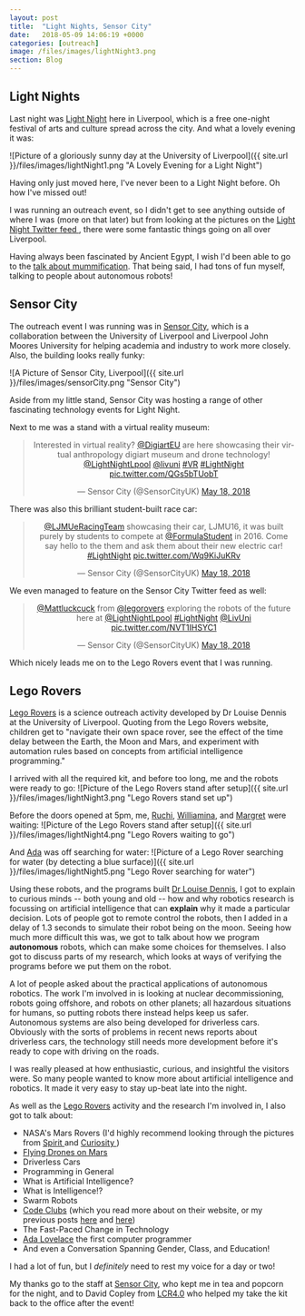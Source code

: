 ```yaml
---
layout: post
title:  "Light Nights, Sensor City"
date:   2018-05-09 14:06:19 +0000
categories: [outreach]
image: /files/images/lightNight3.png
section: Blog
---
```


## Light Nights

Last night was [Light Night](http://lightnightliverpool.co.uk/) here in Liverpool, which is a free one-night festival of arts and culture spread across the city. And what a lovely evening it was:

![Picture of a gloriously sunny day at the University of Liverpool]({{ site.url }}/files/images/lightNight1.png "A Lovely Evening for a Light Night")

Having only just moved here, I've never been to a Light Night before. Oh how I've missed out!

I was running an outreach event, so I didn't get to see anything outside of where I was (more on that later) but from looking at the pictures on the <a href="https://twitter.com/LightNightLpool">Light Night Twitter feed <i class="fa fa-twitter-square fa-1x"></i></a> , there were some fantastic things going on all over Liverpool.

Having always been fascinated by Ancient Egypt, I wish I'd been able to go to the [talk about mummification](https://twitter.com/LightNightLpool/status/997167400154955776). That being said, I had tons of fun myself, talking to people about autonomous robots!

## Sensor City

The outreach event I was running was in [Sensor City](http://www.sensorcity.co.uk/), which is a collaboration between the University of Liverpool and Liverpool John Moores University for helping academia and industry to work more closely. Also, the building looks really funky:

![A Picture of Sensor City, Liverpool]({{ site.url }}/files/images/sensorCity.png "Sensor City")

Aside from my little stand, Sensor City was hosting a range of other fascinating technology events for Light Night.

Next to me was a stand with a virtual reality museum:
<center><blockquote class="twitter-tweet" data-lang="en"><p lang="en" dir="ltr">Interested in virtual reality? <a href="https://twitter.com/DigiArtEU?ref_src=twsrc%5Etfw">@DigiartEU</a> are here showcasing their virtual anthropology digiart museum and drone technology! <a href="https://twitter.com/LightNightLpool?ref_src=twsrc%5Etfw">@LightNightLpool</a> <a href="https://twitter.com/LivUni?ref_src=twsrc%5Etfw">@livuni</a> <a href="https://twitter.com/hashtag/VR?src=hash&amp;ref_src=twsrc%5Etfw">#VR</a> <a href="https://twitter.com/hashtag/LightNight?src=hash&amp;ref_src=twsrc%5Etfw">#LightNight</a> <a href="https://t.co/QGs5bTUobT">pic.twitter.com/QGs5bTUobT</a></p>&mdash; Sensor City (@SensorCityUK) <a href="https://twitter.com/SensorCityUK/status/997523926212403201?ref_src=twsrc%5Etfw">May 18, 2018</a></blockquote>
<script async src="https://platform.twitter.com/widgets.js" charset="utf-8"></script></center>

There was also this brilliant student-built race car:
<center><blockquote class="twitter-tweet" data-lang="en"><p lang="en" dir="ltr"><a href="https://twitter.com/LJMUeRacingTeam?ref_src=twsrc%5Etfw">@LJMUeRacingTeam</a> showcasing their car, LJMU16, it was built purely by students to compete at <a href="https://twitter.com/FormulaStudent?ref_src=twsrc%5Etfw">@FormulaStudent</a> in 2016.  Come say hello to the them and ask them about their new electric car! <a href="https://twitter.com/hashtag/LightNight?src=hash&amp;ref_src=twsrc%5Etfw">#LightNight</a> <a href="https://t.co/Wq9KiJuKRv">pic.twitter.com/Wq9KiJuKRv</a></p>&mdash; Sensor City (@SensorCityUK) <a href="https://twitter.com/SensorCityUK/status/997535120562311168?ref_src=twsrc%5Etfw">May 18, 2018</a></blockquote>
<script async src="https://platform.twitter.com/widgets.js" charset="utf-8"></script></center>

We even managed to feature on the Sensor City Twitter feed as well:
<center><blockquote class="twitter-tweet" data-lang="en"><p lang="en" dir="ltr"><a href="https://twitter.com/MattLuckcuck?ref_src=twsrc%5Etfw">@Mattluckcuck</a> from <a href="https://twitter.com/legorovers?ref_src=twsrc%5Etfw">@legorovers</a> exploring the robots of the future here at <a href="https://twitter.com/LightNightLpool?ref_src=twsrc%5Etfw">@LightNightLpool</a> <a href="https://twitter.com/hashtag/LightNight?src=hash&amp;ref_src=twsrc%5Etfw">#LightNight</a> <a href="https://twitter.com/LivUni?ref_src=twsrc%5Etfw">@LivUni</a> <a href="https://t.co/NVT1IHSYC1">pic.twitter.com/NVT1IHSYC1</a></p>&mdash; Sensor City (@SensorCityUK) <a href="https://twitter.com/SensorCityUK/status/997515799660199937?ref_src=twsrc%5Etfw">May 18, 2018</a></blockquote>
<script async src="https://platform.twitter.com/widgets.js" charset="utf-8"></script></center>

Which nicely leads me on to the Lego Rovers event that I was running.

## Lego Rovers

[Lego Rovers](http://legorovers.csc.liv.ac.uk/) is a science outreach activity developed by Dr Louise Dennis at the University of Liverpool. Quoting from the Lego Rovers website, children get to "navigate their own space rover, see the effect of the time delay between the Earth, the Moon and Mars, and experiment with automation rules based on concepts from artificial intelligence programming."

I arrived with all the required kit, and before too long, me and the robots were ready to go:
![Picture of the Lego Rovers stand after setup]({{ site.url }}/files/images/lightNight3.png "Lego Rovers stand set up")

Before the doors opened at 5pm, me, [Ruchi](https://en.wikipedia.org/wiki/Ruchi_Sanghvi), [Williamina](https://en.wikipedia.org/wiki/Williamina_Fleming), and [Margret](https://en.wikipedia.org/wiki/Margaret_Hamilton_%28scientist%29) were waiting:
![Picture of the Lego Rovers stand after setup]({{ site.url }}/files/images/lightNight4.png "Lego Rovers waiting to go")

And [Ada](https://en.wikipedia.org/wiki/Ada_Lovelace) was off searching for water:
![Picture of a Lego Rover searching for water (by detecting a blue surface)]({{ site.url }}/files/images/lightNight5.png "Lego Rover searching for water")

Using these robots, and the programs built [Dr Louise Dennis](http://cgi.csc.liv.ac.uk/~lad/), I got to explain to curious minds -- both young and old -- how and why robotics research is focussing on artificial intelligence that can __explain__ why it made a particular decision. Lots of people got to remote control the robots, then I added in a delay of 1.3 seconds to simulate their robot being on the moon. Seeing how much more difficult this was, we got to talk about how we program __autonomous__ robots, which can make some choices for themselves. I also got to discuss parts of my research, which looks at ways of verifying the programs before we put them on the robot.

A lot of people asked about the practical applications of autonomous robotics. The work I'm involved in is looking at nuclear decommissioning, robots going offshore, and robots on other planets; all hazardous situations for humans, so putting robots there instead helps keep us safer. Autonomous systems are also being developed for driverless cars. Obviously with the sorts of problems in recent news reports about driverless cars, the technology still needs more development before it's ready to cope with driving on the roads.

I was really pleased at how enthusiastic, curious, and insightful the visitors were. So many people wanted to know more about artificial intelligence and robotics. It made it very easy to stay up-beat late into the night.

As well as the [Lego Rovers](http://legorovers.csc.liv.ac.uk/) activity and the research I'm involved in, I also got to talk about:

* NASA's Mars Rovers (I'd highly recommend looking through the pictures from <a href="https://twitter.com/MarsRovers ">Spirit <i class="fa fa-twitter-square fa-1x"></i></a> and <a href="https://twitter.com/MarsCuriosity">Curiosity <i class="fa fa-twitter-square fa-1x"></i></a>)
* [Flying Drones on Mars](https://www.wired.com/2015/01/nasas-working-helicopter-thatll-fly-mars/)
* Driverless Cars
* Programming in General
* What is Artificial Intelligence?
* What is Intelligence!?
* Swarm Robots
* [Code Clubs](https://www.codeclub.org.uk/) (which you read more about on their website, or my previous posts [here](/codeclub/2017/08/01/codeClub.html) and [here](/codeclub/2017/12/24/myCodeClubYear.html))
* The Fast-Paced Change in Technology
* [Ada Lovelace](https://findingada.com/about/who-was-ada/) the first computer programmer
* And even a Conversation Spanning Gender, Class, and Education!

I had a lot of fun, but I *definitely* need to rest my voice for a day or two!

My thanks go to the staff at [Sensor City](http://www.sensorcity.co.uk/), who kept me in tea and popcorn for the night, and to David Copley from [LCR4.0](http://lcr4.uk/) who helped my take the kit back to the office after the event!
